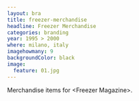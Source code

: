 ```yaml
---
layout: bra
title: freezer-merchandise
headline: Freezer Merchandise
categories: branding
year: 1995 > 2000
where: milano, italy
imagehowmany: 9
backgroundColor: black
image:
  feature: 01.jpg
---
```

Merchandise items for &lt;Freezer Magazine&gt;.
